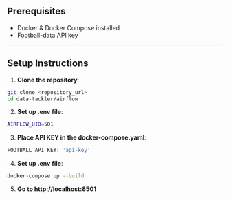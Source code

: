 ## Prerequisites

- Docker & Docker Compose installed
- Football-data API key

---

## Setup Instructions

1. **Clone the repository**:

```bash
git clone <repository_url>
cd data-tackler/airflow
```

2. **Set up .env file**:

```bash
AIRFLOW_UID=501
```

3. **Place API KEY in the docker-compose.yaml**:

```bash
FOOTBALL_API_KEY: 'api-key'
```

4. **Set up .env file**:

```bash
docker-compose up --build
```

5. **Go to http://localhost:8501**